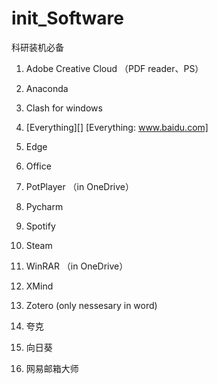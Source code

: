 # init_Software
科研装机必备

1. Adobe Creative Cloud （PDF reader、PS）


2. Anaconda


3. Clash for windows


4. [Everything][]
[Everything: www.baidu.com]

5. Edge


6. Office


7. PotPlayer （in OneDrive）


8. Pycharm


9. Spotify

10. Steam


11. WinRAR （in OneDrive）


12. XMind

13. Zotero (only nessesary in word)

14. 夸克

15. 向日葵

16. 网易邮箱大师
 

